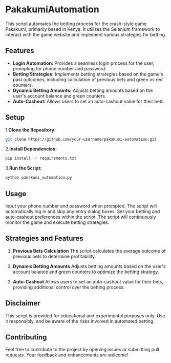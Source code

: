 # PakakumiAutomation
This script automates the betting process for the crash-style game Pakakumi, primarily based in Kenya. It utilizes the Selenium framework to interact with the game website and implement various strategies for betting.

## Features

- **Login Automation:** Provides a seamless login process for the user, prompting for phone number and password.
- **Betting Strategies:** Implements betting strategies based on the game's past outcomes, including calculation of previous bets and green vs red counters.
- **Dynamic Betting Amounts:** Adjusts betting amounts based on the user's account balance and green counters.
- **Auto-Cashout:** Allows users to set an auto-cashout value for their bets.

## Setup

1.**Clone the Repository:**
   ```bash
   git clone https://github.com/your-username/pakakumi-automation.git
   ```
2.**Install Dependencies:**

```bash
pip install -r requirements.txt
```
3.**Run the Script:**

```bash
python pakakumi_automation.py
```
## Usage
Input your phone number and password when prompted.
The script will automatically log in and skip any entry dialog boxes.
Set your betting and auto-cashout preferences within the script.
The script will continuously monitor the game and execute betting strategies.

## Strategies and Features
1. **Previous Bets Calculation**
The script calculates the average outcome of previous bets to determine profitability.

2. **Dynamic Betting Amounts**
Adjusts betting amounts based on the user's account balance and green counters to optimize the betting strategy.

3. **Auto-Cashout**
Allows users to set an auto-cashout value for their bets, providing additional control over the betting process.

## Disclaimer
This script is provided for educational and experimental purposes only. Use it responsibly, and be aware of the risks involved in automated betting.

## Contributing
Feel free to contribute to the project by opening issues or submitting pull requests. Your feedback and enhancements are welcome!
